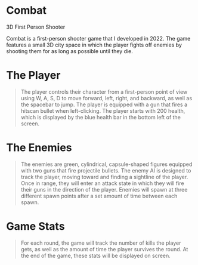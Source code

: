 # Combat
3D First Person Shooter

Combat is a first-person shooter game that I developed in 2022. The game features a small 3D city space in which the player fights off enemies by shooting them for as long as possible until they die.

# The Player
> The player controls their character from a first-person point of view using W, A, S, D to move forward, left, right, and backward, as well as the spacebar to jump. The player is equipped with a gun that fires a hitscan bullet when left-clicking. The player starts with 200 health, which is displayed by the blue health bar in the bottom left of the screen.

# The Enemies
> The enemies are green, cylindrical, capsule-shaped figures equipped with two guns that fire projectile bullets. The enemy AI is designed to track the player, moving toward and finding a sightline of the player. Once in range, they will enter an attack state in which they will fire their guns in the direction of the player. Enemies will spawn at three different spawn points after a set amount of time between each spawn.

# Game Stats
> For each round, the game will track the number of kills the player gets, as well as the amount of time the player survives the round. At the end of the game, these stats will be displayed on screen.
